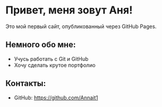 # Привет, меня зовут Аня!

Это мой первый сайт, опубликованный через GitHub Pages.

## Немного обо мне:
- Учусь работать с Git и GitHub
- Хочу сделать крутое портфолио

## Контакты:
- GitHub: https://github.com/Annait1